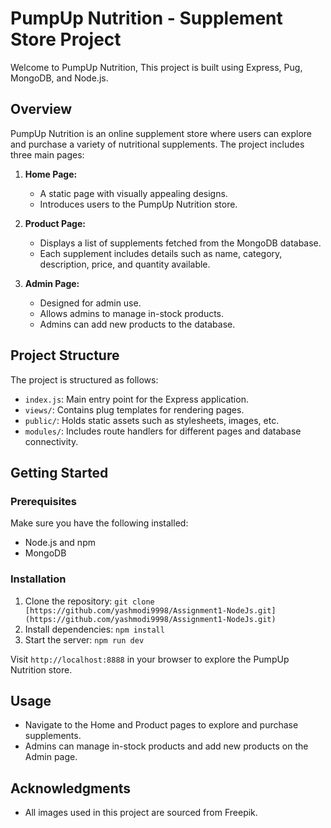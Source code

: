 # PumpUp Nutrition - Supplement Store Project

Welcome to PumpUp Nutrition, This project is built using Express, Pug, MongoDB, and Node.js.

## Overview

PumpUp Nutrition is an online supplement store where users can explore and purchase a variety of nutritional supplements. The project includes three main pages:

1. **Home Page:**
   - A static page with visually appealing designs.
   - Introduces users to the PumpUp Nutrition store.

2. **Product Page:**
   - Displays a list of supplements fetched from the MongoDB database.
   - Each supplement includes details such as name, category, description, price, and quantity available.

3. **Admin Page:**
   - Designed for admin use.
   - Allows admins to manage in-stock products.
   - Admins can add new products to the database.

## Project Structure

The project is structured as follows:

- `index.js`: Main entry point for the Express application.
- `views/`: Contains plug templates for rendering pages.
- `public/`: Holds static assets such as stylesheets, images, etc.
- `modules/`: Includes route handlers for different pages and database connectivity.


## Getting Started

### Prerequisites

Make sure you have the following installed:

- Node.js and npm
- MongoDB

### Installation

1. Clone the repository: `git clone [https://github.com/yashmodi9998/Assignment1-NodeJs.git](https://github.com/yashmodi9998/Assignment1-NodeJs.git)`
2. Install dependencies: `npm install`
3. Start the server: `npm run dev`

Visit `http://localhost:8888` in your browser to explore the PumpUp Nutrition store.

## Usage

- Navigate to the Home and Product pages to explore and purchase supplements.
- Admins can manage in-stock products and add new products on the Admin page.


## Acknowledgments
- All images used in this project are sourced from Freepik.

